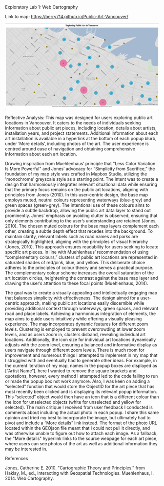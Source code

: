 Exploratory Lab 1: Web Cartography

Link to map: https://berry714.github.io/Public-Art-Vancouver/

![alt text](https://raw.githubusercontent.com/berry714/Public-Art-Vancouver/main/screenshot.png "Public Art Locations")

Reflective Analysis: 
This map was designed for users exploring public art locations in Vancouver. It caters to the needs of individuals seeking information about public art pieces, including location, details about artists, installation years, and project statements. Additional information about each art installation is available in a hyperlink at the bottom of each popup blurb, under ‘More details’, including photos of the art. The user experience is centred around ease of navigation and obtaining comprehensive information about each art location. 

Drawing inspiration from Muehlenhaus’ principle that "Less Color Variation Is More Powerful" and Jones’ advocacy for “Simplicity from Sacrifice,” the foundation of my map style was crafted in Mapbox Studio, utilizing the 'monochrome' greyscale style as a starting point. The intent was to create a design that harmoniously integrates relevant situational data while ensuring that the primary focus remains on the public art locations, aligning with principles from Jones (2010). In this user-centric design, the base map employs muted, neutral colours representing waterways (blue-grey) and green spaces (green-grey). The intentional use of these colours aims to provide a subtle backdrop, allowing the public art data layer to stand out prominently. Jones’ emphasis on avoiding clutter is observed, ensuring that only elements contributing to the user’s understanding are retained (Jones, 2010). The chosen muted colours for the base map layers complement each other, creating a subtle depth effect that recedes into the background. To maintain clarity, relevant labels such as road names and parks are strategically highlighted, aligning with the principles of visual hierarchy (Jones, 2010). This approach ensures readability for users seeking to locate specific art pieces. In line with Muehlenhaus’ recommendation of using “complementary colours,” clusters of public art locations are represented in saturated shades of red/pink, blue, and yellow. This deliberate choice adheres to the principles of colour theory and serves a practical purpose. The complementary colour scheme increases the overall saturation of the art location circles, heightening the contrast against the base map layer and drawing the user’s attention to these focal points (Muehlenhaus, 2014).

The goal was to create a visually appealing and intellectually engaging map that balances simplicity with effectiveness. The design aimed for a user-centric approach, making public art locations easily discernible while providing additional context through waterways, green spaces, and relevant road and place labels. Achieving a harmonious integration of elements, the map aims to guide users intuitively while offering a visually pleasing experience. The map incorporates dynamic features for different zoom levels. Clustering is employed to prevent overcrowding at lower zoom levels, and as users zoom in, clusters disband, revealing individual art locations. Additionally, the icon size for individual art locations dynamically adjusts with the zoom level, ensuring a balanced and informative display as users navigate through different zoom levels. There is much room for improvement and numerous things I attempted to implement in my map that I struggled with and eventually had to generate other ideas. For example, in the current iteration of my map, names in the popup boxes are displayed as [“Artist Name”], here I wanted to remove the square brackets and quotations, however, every method I attempted led to the code failing to run or made the popup box not work anymore. Also, I was keen on adding a “selected” function that would store the ObjectID for the art piece that has most recently been clicked and is displaying its relevant popup information. This “selected” object would then have an icon that is a different colour than the icon for unselected objects (white for unselected and yellow for selected). The main critique I received from user feedback I conducted is comments about including the actual photo in each popup. I share this same opinion and tried my best to incorporate the image, but ultimately had to pivot and include a “More details” link instead. The format of the photo URL located within the GEOjson file meant that I could not pull it directly, and was otherwise unable to figure out how to attach each image. As a fallback, the "More details" hyperlink links to the source webpage for each art piece, where users can see photos of the art as well as additional information they may be interested in.


References

Jones, Catherine E. 2010. "Cartographic Theory and Principles." from Haklay, M., ed., Interacting with Geospatial Technologies.
Muehlenhaus, I. 2014. Web Cartography.
